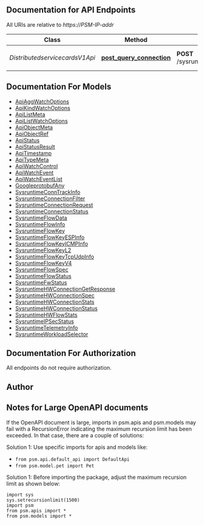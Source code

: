 
## Documentation for API Endpoints

All URIs are relative to *https://PSM-IP-addr*

Class | Method | HTTP request | Description
------------ | ------------- | ------------- | -------------
*DistributedservicecardsV1Api* | [**post_query_connection**](../../../../pensando_ent/docs/DistributedservicecardsV1Api.md#post_query_connection) | **POST** /sysruntime/distributedservicecards/v1/{DSCName}/connections | Active Connection Query


## Documentation For Models

 - [ApiAggWatchOptions](../../../docs/ApiAggWatchOptions.md)
 - [ApiKindWatchOptions](../../../docs/ApiKindWatchOptions.md)
 - [ApiListMeta](../../../docs/ApiListMeta.md)
 - [ApiListWatchOptions](../../../docs/ApiListWatchOptions.md)
 - [ApiObjectMeta](../../../docs/ApiObjectMeta.md)
 - [ApiObjectRef](../../../docs/ApiObjectRef.md)
 - [ApiStatus](../../../docs/ApiStatus.md)
 - [ApiStatusResult](../../../docs/ApiStatusResult.md)
 - [ApiTimestamp](../../../docs/ApiTimestamp.md)
 - [ApiTypeMeta](../../../docs/ApiTypeMeta.md)
 - [ApiWatchControl](../../../docs/ApiWatchControl.md)
 - [ApiWatchEvent](../../../docs/ApiWatchEvent.md)
 - [ApiWatchEventList](../../../docs/ApiWatchEventList.md)
 - [GoogleprotobufAny](../../../docs/GoogleprotobufAny.md)
 - [SysruntimeConnTrackInfo](../../../docs/SysruntimeConnTrackInfo.md)
 - [SysruntimeConnectionFilter](../../../docs/SysruntimeConnectionFilter.md)
 - [SysruntimeConnectionRequest](../../../docs/SysruntimeConnectionRequest.md)
 - [SysruntimeConnectionStatus](../../../docs/SysruntimeConnectionStatus.md)
 - [SysruntimeFlowData](../../../docs/SysruntimeFlowData.md)
 - [SysruntimeFlowInfo](../../../docs/SysruntimeFlowInfo.md)
 - [SysruntimeFlowKey](../../../docs/SysruntimeFlowKey.md)
 - [SysruntimeFlowKeyESPInfo](../../../docs/SysruntimeFlowKeyESPInfo.md)
 - [SysruntimeFlowKeyICMPInfo](../../../docs/SysruntimeFlowKeyICMPInfo.md)
 - [SysruntimeFlowKeyL2](../../../docs/SysruntimeFlowKeyL2.md)
 - [SysruntimeFlowKeyTcpUdpInfo](../../../docs/SysruntimeFlowKeyTcpUdpInfo.md)
 - [SysruntimeFlowKeyV4](../../../docs/SysruntimeFlowKeyV4.md)
 - [SysruntimeFlowSpec](../../../docs/SysruntimeFlowSpec.md)
 - [SysruntimeFlowStatus](../../../docs/SysruntimeFlowStatus.md)
 - [SysruntimeFwStatus](../../../docs/SysruntimeFwStatus.md)
 - [SysruntimeHWConnectionGetResponse](../../../docs/SysruntimeHWConnectionGetResponse.md)
 - [SysruntimeHWConnectionSpec](../../../docs/SysruntimeHWConnectionSpec.md)
 - [SysruntimeHWConnectionStats](../../../docs/SysruntimeHWConnectionStats.md)
 - [SysruntimeHWConnectionStatus](../../../docs/SysruntimeHWConnectionStatus.md)
 - [SysruntimeHWFlowStats](../../../docs/SysruntimeHWFlowStats.md)
 - [SysruntimeIPSecStatus](../../../docs/SysruntimeIPSecStatus.md)
 - [SysruntimeTelemetryInfo](../../../docs/SysruntimeTelemetryInfo.md)
 - [SysruntimeWorkloadSelector](../../../docs/SysruntimeWorkloadSelector.md)


## Documentation For Authorization

 All endpoints do not require authorization.

## Author




## Notes for Large OpenAPI documents
If the OpenAPI document is large, imports in psm.apis and psm.models may fail with a
RecursionError indicating the maximum recursion limit has been exceeded. In that case, there are a couple of solutions:

Solution 1:
Use specific imports for apis and models like:
- `from psm.api.default_api import DefaultApi`
- `from psm.model.pet import Pet`

Solution 1:
Before importing the package, adjust the maximum recursion limit as shown below:
```
import sys
sys.setrecursionlimit(1500)
import psm
from psm.apis import *
from psm.models import *
```
